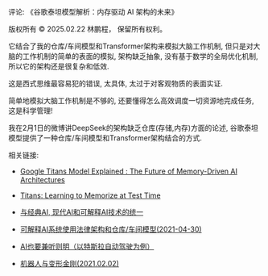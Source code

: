 评论: 《谷歌泰坦模型解析：内存驱动 AI 架构的未来》

版权所有 © 2025.02.22 林鹏程， 保留所有权利。

它结合了我的仓库/车间模型和Transformer架构来模拟大脑工作机制, 
但只是对大脑的工作机制的简单的表面的模拟, 架构缺乏抽象,
没有基于数学的全局优化机制, 所以它的架构还是很复杂和低效. 

这是西式思维最容易犯的错误, 太具体, 太过于对客观物质的表面实证.

简单地模拟大脑工作机制是不够的, 还要懂得怎么高效调度一切资源地完成任务, 这是科学管理!

我在2月1日的微博讲DeepSeek的架构缺乏仓库(存储,内存)方面的论述, 
谷歌泰坦模型提供了一种仓库/车间模型和Transformer架构结合的方式.

相关链接:

- [Google Titans Model Explained : The Future of Memory-Driven AI Architectures](https://medium.com/@sahin.samia/google-titans-model-explained-the-future-of-memory-driven-ai-architectures-109ed6b4a7d8)

- [Titans: Learning to Memorize at Test Time](https://arxiv.org/abs/2501.00663)

- [与经典AI, 现代AI和可解释AI技术的统一](https://github.com/linpengcheng/PurefunctionPipelineDataflow/blob/master/Readme_Chinese.md#%E4%B8%8E%E7%BB%8F%E5%85%B8AI%E5%92%8C%E7%8E%B0%E4%BB%A3AI%E5%92%8C%E5%8F%AF%E8%A7%A3%E9%87%8AAI%E6%8A%80%E6%9C%AF%E7%9A%84%E7%BB%9F%E4%B8%80)

- [可解释AI系统使用法律架构和仓库/车间模型(2021-04-30)](https://github.com/linpengcheng/PurefunctionPipelineDataflow/blob/master/Readme_Chinese.md#%E5%8F%AF%E8%A7%A3%E9%87%8AAI%E7%B3%BB%E7%BB%9F)

- [AI也要兼听则明（以特斯拉自动驾驶为例）](https://github.com/linpengcheng/PurefunctionPipelineDataflow/blob/master/doc/hybrid_AI.md)

- [机器人与变形金刚(2021.02.02)](https://github.com/linpengcheng/PurefunctionPipelineDataflow/blob/master/Readme_Chinese.md#%E6%9C%BA%E5%99%A8%E4%BA%BA%E4%B8%8E%E5%8F%98%E5%BD%A2%E9%87%91%E5%88%9A)
